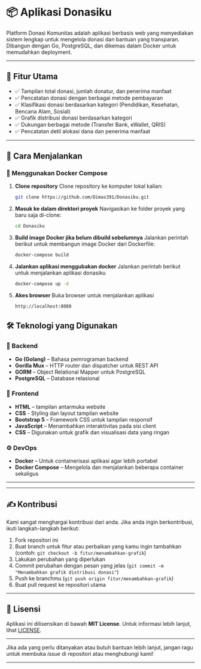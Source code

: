 # 📦 Aplikasi Donasiku
Platform Donasi Komunitas adalah aplikasi berbasis web yang menyediakan sistem lengkap untuk mengelola donasi dan bantuan yang transparan. Dibangun dengan Go, PostgreSQL, dan dikemas dalam Docker untuk memudahkan deployment.

---

## 🚀 Fitur Utama

- ✅ Tampilan total donasi, jumlah donatur, dan penerima manfaat
- ✅ Pencatatan donasi dengan berbagai metode pembayaran
- ✅ Klasifikasi donasi berdasarkan kategori (Pendidikan, Kesehatan, Bencana Alam, Sosial)
- ✅ Grafik distribusi donasi berdasarkan kategori
- ✅ Dukungan berbagai metode (Transfer Bank, eWallet, QRIS)
- ✅ Pencatatan detil alokasi dana dan penerima manfaat

---

## 🚀 Cara Menjalankan

### 🔁 Menggunakan Docker Compose

1. **Clone repository**
   Clone repository ke komputer lokal kalian:
   ```bash
   git clone https://github.com/Dimas391/Donasiku.git
   ``` 
2. **Masuk ke dalam direktori proyek**
   Navigasikan ke folder proyek yang baru saja di-clone:
   ```bash
   cd Donasiku
   ```
3. **Build image Docker jika belum dibuild sebelumnya**
   Jalankan perintah berikut untuk membangun image Docker dari Dockerfile:
   ```bash
   docker-compose build
   ```
4. **Jalankan aplikasi menggubakan docker**
   Jalankan perintah berikut untuk menjalankan aplikasi donasiku
   ```bash
   docker-compose up -d
   ```
5. **Akes browser**
   Buka browser untuk menjalankan aplikasi
   ```bash
   http://localhost:8080
   ```
   
## 🛠️ Teknologi yang Digunakan

### 🔧 Backend

- **Go (Golang)** – Bahasa pemrograman backend
- **Gorilla Mux** – HTTP router dan dispatcher untuk REST API
- **GORM** – Object Relational Mapper untuk PostgreSQL
- **PostgreSQL** – Database relasional 

### 🎨 Frontend

- **HTML** – tampilan antarmuka website
- **CSS** - Styling dan layout tampilan website
- **Bootstrap 5** – Framework CSS untuk tampilan responsif
- **JavaScript** – Menambahkan interaktivitas pada sisi client
- **CSS** – Digunakan untuk grafik dan visualisasi data yang ringan

### ⚙️ DevOps

- **Docker** – Untuk containerisasi aplikasi agar lebih portabel
- **Docker Compose** – Mengelola dan menjalankan beberapa container sekaligus
---

---

## ✍️ Kontribusi

Kami sangat menghargai kontribusi dari anda. Jika anda ingin berkontribusi, ikuti langkah-langkah berikut:

1. Fork repositori ini
2. Buat branch untuk fitur atau perbaikan yang kamu ingin tambahkan (contoh: `git checkout -b fitur/menambahkan-grafik`)
3. Lakukan perubahan yang diperlukan
4. Commit perubahan dengan pesan yang jelas (`git commit -m "Menambahkan grafik distribusi donasi"`)
5. Push ke branchmu (`git push origin fitur/menambahkan-grafik`)
6. Buat pull request ke repositori utama

---

## 📄 Lisensi

Aplikasi ini dilisensikan di bawah **MIT License**. Untuk informasi lebih lanjut, lihat [LICENSE](LICENSE).

---

Jika ada yang perlu ditanyakan atau butuh bantuan lebih lanjut, jangan ragu untuk membuka *issue* di repositori atau menghubungi kami!

---



   


